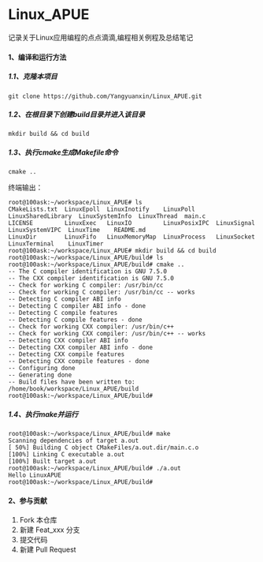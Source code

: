 # Linux_APUE
记录关于Linux应用编程的点点滴滴,编程相关例程及总结笔记

#### 1、编译和运行方法

##### 1.1、克隆本项目

```shell
git clone https://github.com/Yangyuanxin/Linux_APUE.git
```

##### 1.2、在根目录下创建build目录并进入该目录

```shell
mkdir build && cd build
```

##### 1.3、执行cmake生成Makefile命令

```shell
cmake ..
```

终端输出：

```shell
root@100ask:~/workspace/Linux_APUE# ls
CMakeLists.txt  LinuxEpoll  LinuxInotify    LinuxPoll      LinuxSharedLibrary  LinuxSystemInfo  LinuxThread  main.c
LICENSE         LinuxExec   LinuxIO         LinuxPosixIPC  LinuxSignal         LinuxSystemVIPC  LinuxTime    README.md
LinuxDir        LinuxFifo   LinuxMemoryMap  LinuxProcess   LinuxSocket         LinuxTerminal    LinuxTimer
root@100ask:~/workspace/Linux_APUE# mkdir build && cd build
root@100ask:~/workspace/Linux_APUE/build# ls
root@100ask:~/workspace/Linux_APUE/build# cmake ..
-- The C compiler identification is GNU 7.5.0
-- The CXX compiler identification is GNU 7.5.0
-- Check for working C compiler: /usr/bin/cc
-- Check for working C compiler: /usr/bin/cc -- works
-- Detecting C compiler ABI info
-- Detecting C compiler ABI info - done
-- Detecting C compile features
-- Detecting C compile features - done
-- Check for working CXX compiler: /usr/bin/c++
-- Check for working CXX compiler: /usr/bin/c++ -- works
-- Detecting CXX compiler ABI info
-- Detecting CXX compiler ABI info - done
-- Detecting CXX compile features
-- Detecting CXX compile features - done
-- Configuring done
-- Generating done
-- Build files have been written to: /home/book/workspace/Linux_APUE/build
root@100ask:~/workspace/Linux_APUE/build# 
```

##### 1.4、执行make并运行

```shell
root@100ask:~/workspace/Linux_APUE/build# make
Scanning dependencies of target a.out
[ 50%] Building C object CMakeFiles/a.out.dir/main.c.o
[100%] Linking C executable a.out
[100%] Built target a.out
root@100ask:~/workspace/Linux_APUE/build# ./a.out 
Hello LinuxAPUE
root@100ask:~/workspace/Linux_APUE/build#
```

#### 2、参与贡献

1. Fork 本仓库
2. 新建 Feat_xxx 分支
3. 提交代码
4. 新建 Pull Request